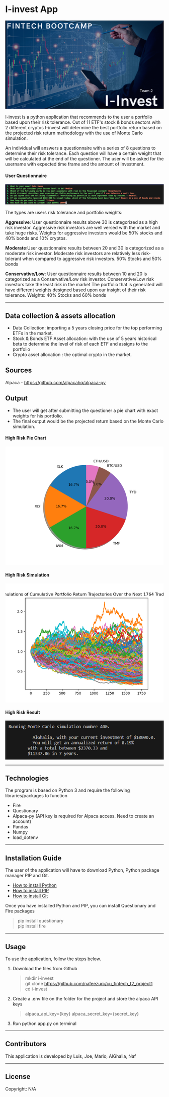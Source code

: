 # I-invest App

<img src="./imgs/i-invest.png">

I-invest is a python application that recommends to the user a portfolio based upon their risk tolerance.
Out of 11 ETF's stock & bonds sectors with 2 different cryptos I-invest will determine the best portfolio return based on the projected risk return methodology with the use of Monte Carlo simulation.


An individual will answers a questionnaire with a series of 8 questions to determine their risk tolerance.
Each question will have a certain weight that will be calculated at the end of the questioner.
The user will be asked for the username with expected time frame and the amount of investment.

#### User Questionnaire
<img src="./imgs/questions.png">


The types are users risk tolerance and portfolio weights: <br>

**Aggressive**: User questionnaire results above 30 is categorized as a high risk investor. Aggressive risk investors are well versed with the market and take huge risks. 
Weights for aggressive investors would be 50% stocks and 40% bonds and 10% cryptos. <br>

**Moderate**:User questionnaire results between 20 and 30 is categorized as a moderate risk investor.  Moderate risk investors are relatively less risk-tolerant when compared to aggressive risk investors. 50% Stocks and 50% bonds <br>

**Conservative/Low**: User questionnaire results between 10 and 20 is categorized as a Conservative/Low risk investor. Conservative/Low risk investors take the least risk in the market
The portfolio that is generated will have different weights designed based upon our insight of their risk tolerance. 
Weights: 40% Stocks and 60% bonds <br>


---

## Data collection & assets allocation

- Data Collection: importing a 5 years closing price for the top performing ETFs in the market.
- Stock & Bonds ETF Asset allocation: with the use of 5 years historical beta to determine the level of risk of each ETF and assigns to the portfolio
- Crypto asset allocation : the optimal crypto in the market.

## Sources

Alpaca - https://github.com/alpacahq/alpaca-py 


## Output

- The user will get after submitting the questioner a pie chart with exact weights for his portfolio.
- The final output would be the projected return based on the Monte Carlo simulation.

#### High Risk Pie Chart
<img src="./imgs/HighRisk_Portfolio.png">

#### High Risk Simulation
<img src="./imgs/HighRisk_Simulation.png">

#### High Risk Result
<img src="./imgs/HighRisk_Result.png">

---

## Technologies

The program is based on Python 3 and require the following libraries/packages to function

- Fire
- Questionary
- Alpaca-py (API key is required for Alpaca access. Need to create an account)
- Pandas
- Numpy
- load_dotenv

---

## Installation Guide

The user of the application will have to download Python,   Python package manager PIP and Git.

   - [How to install Python](https://www.python.org/downloads/) 
   - [How to install PIP ](https://pip.pypa.io/en/stable/installation/) 
   - [How to install Git ](https://git-scm.com/book/en/v2/Getting-Started-Installing-Git) 
   
   Once you have installed Python and PIP, you can install Questionary and Fire packages 
   > pip install questionary <br>
   > pip install fire <br>
   

---

## Usage

To use the application, follow the steps below.

1. Download the files from Github
    > mkdir i-invest <br>
    > git clone https://github.com/nafeezurc/cu_fintech_t2_project1<br>
    > cd i-invest

2.  Create a .env file on the folder for the project and store the alpaca API keys
    > alpaca_api_key={key}
    > alpaca_secret_key={secret_key}
   
3. Run python app.py on terminal


---

## Contributors

This application is developed by Luis, Joe, Mario, AlGhalia, Naf

---

## License

Copyright: N/A

